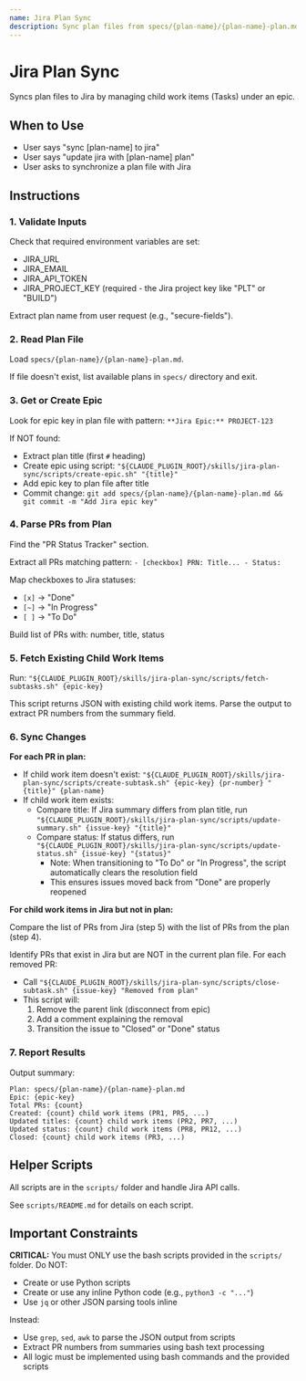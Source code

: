 ```yaml
---
name: Jira Plan Sync
description: Sync plan files from specs/{plan-name}/{plan-name}-plan.md to Jira. Creates/updates/closes subtasks under an epic. Use when user asks to sync a plan to Jira.
---
```


# Jira Plan Sync

Syncs plan files to Jira by managing child work items (Tasks) under an epic.

## When to Use

- User says "sync [plan-name] to jira"
- User says "update jira with [plan-name] plan"
- User asks to synchronize a plan file with Jira

## Instructions

### 1. Validate Inputs

Check that required environment variables are set:
- JIRA_URL
- JIRA_EMAIL
- JIRA_API_TOKEN
- JIRA_PROJECT_KEY (required - the Jira project key like "PLT" or "BUILD")

Extract plan name from user request (e.g., "secure-fields").

### 2. Read Plan File

Load `specs/{plan-name}/{plan-name}-plan.md`.

If file doesn't exist, list available plans in `specs/` directory and exit.

### 3. Get or Create Epic

Look for epic key in plan file with pattern: `**Jira Epic:** PROJECT-123`

If NOT found:
- Extract plan title (first `#` heading)
- Create epic using script: `"${CLAUDE_PLUGIN_ROOT}/skills/jira-plan-sync/scripts/create-epic.sh" "{title}"`
- Add epic key to plan file after title
- Commit change: `git add specs/{plan-name}/{plan-name}-plan.md && git commit -m "Add Jira epic key"`

### 4. Parse PRs from Plan

Find the "PR Status Tracker" section.

Extract all PRs matching pattern: `- [checkbox] PRN: Title... - Status:`

Map checkboxes to Jira statuses:
- `[x]` → "Done"
- `[~]` → "In Progress"
- `[ ]` → "To Do"

Build list of PRs with: number, title, status

### 5. Fetch Existing Child Work Items

Run: `"${CLAUDE_PLUGIN_ROOT}/skills/jira-plan-sync/scripts/fetch-subtasks.sh" {epic-key}`

This script returns JSON with existing child work items. Parse the output to extract PR numbers from the summary field.

### 6. Sync Changes

**For each PR in plan:**
- If child work item doesn't exist: `"${CLAUDE_PLUGIN_ROOT}/skills/jira-plan-sync/scripts/create-subtask.sh" {epic-key} {pr-number} "{title}" {plan-name}`
- If child work item exists:
  - Compare title: If Jira summary differs from plan title, run `"${CLAUDE_PLUGIN_ROOT}/skills/jira-plan-sync/scripts/update-summary.sh" {issue-key} "{title}"`
  - Compare status: If status differs, run `"${CLAUDE_PLUGIN_ROOT}/skills/jira-plan-sync/scripts/update-status.sh" {issue-key} "{status}"`
    - Note: When transitioning to "To Do" or "In Progress", the script automatically clears the resolution field
    - This ensures issues moved back from "Done" are properly reopened

**For child work items in Jira but not in plan:**

Compare the list of PRs from Jira (step 5) with the list of PRs from the plan (step 4).

Identify PRs that exist in Jira but are NOT in the current plan file. For each removed PR:
- Call `"${CLAUDE_PLUGIN_ROOT}/skills/jira-plan-sync/scripts/close-subtask.sh" {issue-key} "Removed from plan"`
- This script will:
  1. Remove the parent link (disconnect from epic)
  2. Add a comment explaining the removal
  3. Transition the issue to "Closed" or "Done" status

### 7. Report Results

Output summary:
```
Plan: specs/{plan-name}/{plan-name}-plan.md
Epic: {epic-key}
Total PRs: {count}
Created: {count} child work items (PR1, PR5, ...)
Updated titles: {count} child work items (PR2, PR7, ...)
Updated status: {count} child work items (PR8, PR12, ...)
Closed: {count} child work items (PR3, ...)
```

## Helper Scripts

All scripts are in the `scripts/` folder and handle Jira API calls.

See `scripts/README.md` for details on each script.

## Important Constraints

**CRITICAL:** You must ONLY use the bash scripts provided in the `scripts/` folder. Do NOT:
- Create or use Python scripts
- Create or use any inline Python code (e.g., `python3 -c "..."`)
- Use `jq` or other JSON parsing tools inline

Instead:
- Use `grep`, `sed`, `awk` to parse the JSON output from scripts
- Extract PR numbers from summaries using bash text processing
- All logic must be implemented using bash commands and the provided scripts
